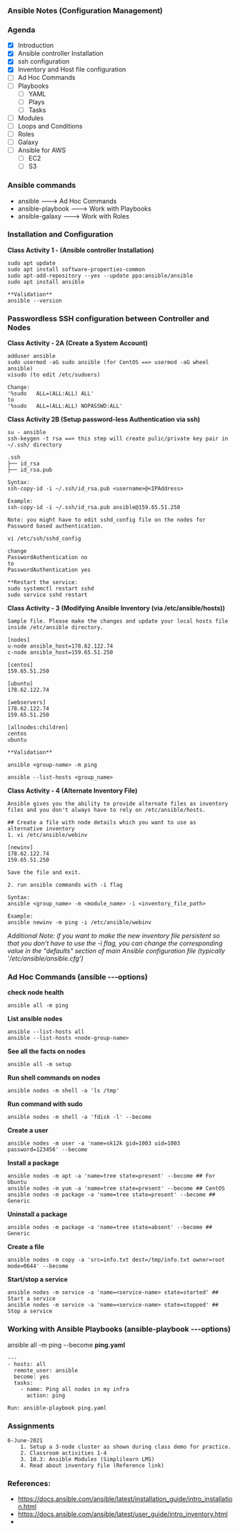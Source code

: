### ##############################
### Ansible Notes (Configuration Management)
### ##############################


### Agenda

- [x] Introduction
- [x] Ansible controller Installation
- [x] ssh configuration
- [x] Inventory and Host file configuration
- [ ] Ad Hoc Commands
- [ ] Playbooks
    - [ ] YAML
    - [ ] Plays
    - [ ] Tasks
- [ ] Modules
- [ ] Loops and Conditions
- [ ] Roles
- [ ] Galaxy
- [ ] Ansible for AWS
    - [ ] EC2
    - [ ] S3

### Ansible commands
- ansible           ---> Ad Hoc Commands
- ansible-playbook  ---> Work with Playbooks
- ansible-galaxy    ---> Work with Roles


### Installation and Configuration

**Class Activity 1 - (Ansible controller Installation)**

```
sudo apt update
sudo apt install software-properties-common
sudo apt-add-repository --yes --update ppa:ansible/ansible
sudo apt install ansible

**Validation**
ansible --version
```
### Passwordless SSH configuration between Controller and Nodes
**Class Activity - 2A (Create a System Account)**
```
adduser ansible
sudo usermod -aG sudo ansible (for CentOS ==> usermod -aG wheel ansible)
visudo (to edit /etc/sudoers)

Change:
'%sudo   ALL=(ALL:ALL) ALL'
to
'%sudo   ALL=(ALL:ALL) NOPASSWD:ALL'
```

**Class Activity 2B (Setup password-less Authentication via ssh)**
```
su - ansible
ssh-keygen -t rsa ==> this step will create pulic/private key pair in ~/.ssh/ directory

.ssh
├── id_rsa
├── id_rsa.pub

Syntax:
ssh-copy-id -i ~/.ssh/id_rsa.pub <username>@<IPAddress>

Example:
ssh-copy-id -i ~/.ssh/id_rsa.pub ansible@159.65.51.250

Note: you might have to edit sshd_config file on the nodes for Password based authentication.

vi /etc/ssh/sshd_config

change
PasswordAuthentication no
to
PasswordAuthentication yes

**Restart the service:
sudo systemctl restart sshd
sudo service sshd restart

```
**Class Activity - 3 (Modifying Ansible Inventory (via /etc/ansible/hosts))**
```
Sample file. Please make the changes and update your local hosts file inside /etc/ansible directory.

[nodes]
u-node ansible_host=178.62.122.74
c-node ansible_host=159.65.51.250

[centos]
159.65.51.250

[ubuntu]
178.62.122.74

[webservers]
178.62.122.74
159.65.51.250

[allnodes:children]
centos
ubuntu

**Validation**

ansible <group-name> -m ping

ansible --list-hosts <group_name>
```

**Class Activity - 4 (Alternate Inventory File)**

```
Ansible gives you the ability to provide alternate files as inventory files and you don't always have to rely on /etc/ansible/hosts.

## Create a file with node details which you want to use as alternative inventory
1. vi /etc/ansible/webinv

[newinv]
178.62.122.74
159.65.51.250

Save the file and exit.

2. run ansible commands with -i flag

Syntax:
ansible <group_name> -m <module_name> -i <inventory_file_path>

Example:
ansible newinv -m ping -i /etc/ansible/webinv
```
_Additional Note: if you want to make the new inventory file persistent so that you don't have to use the -i flag, you can change the corresponding value in the "defaults" section of main Ansible configuration file (typically '/etc/ansible/ansible.cfg')_

### Ad Hoc Commands (ansible ---options)

**check node health**

    ansible all -m ping

**List ansible nodes**

    ansible --list-hosts all
    ansible --list-hosts <node-group-name>

**See all the facts on nodes**

    ansible all -m setup

**Run shell commands on nodes**

    ansible nodes -m shell -a 'ls /tmp'

**Run command with sudo**

    ansible nodes -m shell -a 'fdisk -l' --become

**Create a user**

    ansible nodes -m user -a 'name=sk12k gid=1003 uid=1003 password=123456' --become

**Install a package**

    ansible nodes -m apt -a 'name=tree state=present' --become ## For Ubuntu
    ansible nodes -m yum -a 'name=tree state=present' --become ## CentOS
    ansible nodes -m package -a 'name=tree state=present' --become ## Generic

**Uninstall a package**

    ansible nodes -m package -a 'name=tree state=absent' --become ## Generic

**Create a file**

    ansible nodes -m copy -a 'src=info.txt dest=/tmp/info.txt owner=root mode=0644' --become

**Start/stop a service**

    ansible nodes -m service -a 'name=<service-name> state=started' ## Start a service
    ansible nodes -m service -a 'name=<service-name> state=stopped' ## Stop a service

### Working with Ansible Playbooks (ansible-playbook ---options)

ansible all -m ping  --become
**ping.yaml**
```
---
- hosts: all
  remote_user: ansible
  become: yes
  tasks:
    - name: Ping all nodes in my infra
      action: ping

Run: ansible-playbook ping.yaml
```


### Assignments
```
6-June-2021
    1. Setup a 3-node cluster as shown during class demo for practice.
    2. Classroom activities 1-4
    3. 10.3: Ansible Modules (Simplilearn LMS)
    4. Read about inventory file (Reference link)

```

### References:
- https://docs.ansible.com/ansible/latest/installation_guide/intro_installation.html
- https://docs.ansible.com/ansible/latest/user_guide/intro_inventory.html
- 
